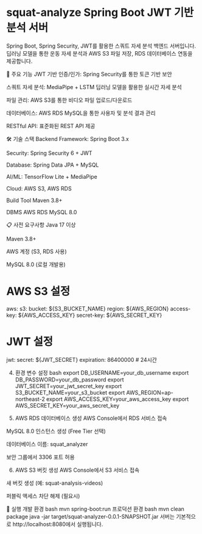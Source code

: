 # squat-analyze Spring Boot JWT 기반 분석 서버
Spring Boot, Spring Security, JWT를 활용한 스쿼트 자세 분석 백엔드 서버입니다. 딥러닝 모델을 통한 운동 자세 분석과 AWS S3 파일 저장, RDS 데이터베이스 연동을 제공합니다.

🚀 주요 기능
JWT 기반 인증/인가: Spring Security를 통한 토큰 기반 보안

스쿼트 자세 분석: MediaPipe + LSTM 딥러닝 모델을 활용한 실시간 자세 분석

파일 관리: AWS S3를 통한 비디오 파일 업로드/다운로드

데이터베이스: AWS RDS MySQL을 통한 사용자 및 분석 결과 관리

RESTful API: 표준화된 REST API 제공

🛠️ 기술 스택
Backend
Framework: Spring Boot 3.x

Security: Spring Security 6 + JWT

Database: Spring Data JPA + MySQL

AI/ML: TensorFlow Lite + MediaPipe

Cloud: AWS S3, AWS RDS

Build Tool
Maven 3.8+

DBMS
AWS RDS MySQL 8.0

📋 사전 요구사항
Java 17 이상

Maven 3.8+

AWS 계정 (S3, RDS 사용)

MySQL 8.0 (로컬 개발용)

# AWS S3 설정
aws:
  s3:
    bucket: ${S3_BUCKET_NAME}
    region: ${AWS_REGION}
    access-key: ${AWS_ACCESS_KEY}
    secret-key: ${AWS_SECRET_KEY}

# JWT 설정
jwt:
  secret: ${JWT_SECRET}
  expiration: 86400000 # 24시간

4. 환경 변수 설정
bash
export DB_USERNAME=your_db_username
export DB_PASSWORD=your_db_password
export JWT_SECRET=your_jwt_secret_key
export S3_BUCKET_NAME=your_s3_bucket
export AWS_REGION=ap-northeast-2
export AWS_ACCESS_KEY=your_aws_access_key
export AWS_SECRET_KEY=your_aws_secret_key

5. AWS RDS 데이터베이스 생성
AWS Console에서 RDS 서비스 접속

MySQL 8.0 인스턴스 생성 (Free Tier 선택)

데이터베이스 이름: squat_analyzer

보안 그룹에서 3306 포트 허용

6. AWS S3 버킷 생성
AWS Console에서 S3 서비스 접속

새 버킷 생성 (예: squat-analysis-videos)

퍼블릭 액세스 차단 해제 (필요시)

🚀 실행
개발 환경
bash
mvn spring-boot:run
프로덕션 환경
bash
mvn clean package
java -jar target/squat-analyzer-0.0.1-SNAPSHOT.jar
서버는 기본적으로 http://localhost:8080에서 실행됩니다.
